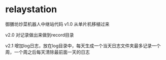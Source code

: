# relaystation
御膳坊炒菜机器人中继站代码
v1.0
从单片机移植过来

v2.0
对记录做出来做到record目录

v2.1
增加log日志，放在log目录中，每天生成一个当天日志文件夹最多记录一个周，一个周之后每天清除最前面一天的日志

